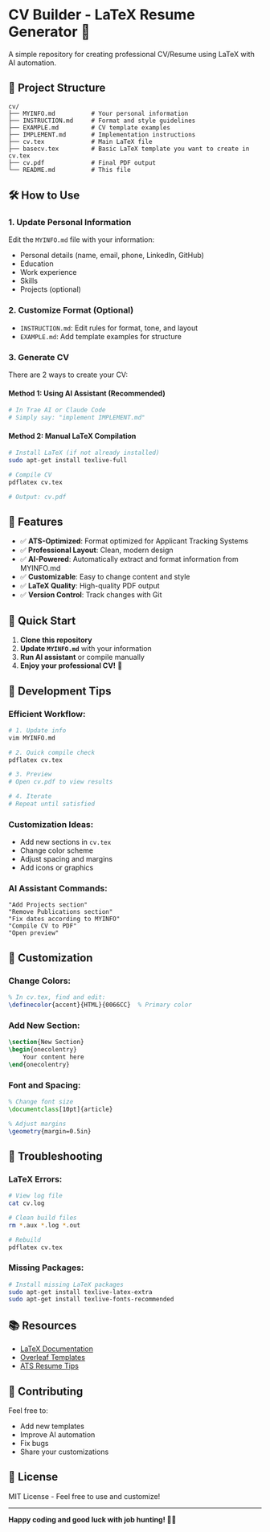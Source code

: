 # CV Builder - LaTeX Resume Generator 🚀

A simple repository for creating professional CV/Resume using LaTeX with AI automation.

## 📁 Project Structure

```
cv/
├── MYINFO.md          # Your personal information
├── INSTRUCTION.md     # Format and style guidelines
├── EXAMPLE.md         # CV template examples 
├── IMPLEMENT.md       # Implementation instructions
├── cv.tex             # Main LaTeX file
├── basecv.tex         # Basic LaTeX template you want to create in cv.tex
├── cv.pdf             # Final PDF output
└── README.md          # This file
```

## 🛠️ How to Use

### 1. Update Personal Information
Edit the `MYINFO.md` file with your information:
- Personal details (name, email, phone, LinkedIn, GitHub)
- Education
- Work experience
- Skills
- Projects (optional)

### 2. Customize Format (Optional)
- `INSTRUCTION.md`: Edit rules for format, tone, and layout
- `EXAMPLE.md`: Add template examples for structure

### 3. Generate CV
There are 2 ways to create your CV:

#### Method 1: Using AI Assistant (Recommended)
```bash
# In Trae AI or Claude Code
# Simply say: "implement IMPLEMENT.md"
```

#### Method 2: Manual LaTeX Compilation
```bash
# Install LaTeX (if not already installed)
sudo apt-get install texlive-full

# Compile CV
pdflatex cv.tex

# Output: cv.pdf
```

## 🎯 Features

- ✅ **ATS-Optimized**: Format optimized for Applicant Tracking Systems
- ✅ **Professional Layout**: Clean, modern design
- ✅ **AI-Powered**: Automatically extract and format information from MYINFO.md
- ✅ **Customizable**: Easy to change content and style
- ✅ **LaTeX Quality**: High-quality PDF output
- ✅ **Version Control**: Track changes with Git

## 🚀 Quick Start

1. **Clone this repository**
2. **Update `MYINFO.md`** with your information
3. **Run AI assistant** or compile manually
4. **Enjoy your professional CV!** 🎉

## 📝 Development Tips

### Efficient Workflow:
```bash
# 1. Update info
vim MYINFO.md

# 2. Quick compile check
pdflatex cv.tex

# 3. Preview
# Open cv.pdf to view results

# 4. Iterate
# Repeat until satisfied
```

### Customization Ideas:
- Add new sections in `cv.tex`
- Change color scheme
- Adjust spacing and margins
- Add icons or graphics

### AI Assistant Commands:
```
"Add Projects section"
"Remove Publications section" 
"Fix dates according to MYINFO"
"Compile CV to PDF"
"Open preview"
```

## 🎨 Customization

### Change Colors:
```latex
% In cv.tex, find and edit:
\definecolor{accent}{HTML}{0066CC}  % Primary color
```

### Add New Section:
```latex
\section{New Section}
\begin{onecolentry}
    Your content here
\end{onecolentry}
```

### Font and Spacing:
```latex
% Change font size
\documentclass[10pt]{article}

% Adjust margins
\geometry{margin=0.5in}
```

## 🔧 Troubleshooting

### LaTeX Errors:
```bash
# View log file
cat cv.log

# Clean build files
rm *.aux *.log *.out

# Rebuild
pdflatex cv.tex
```

### Missing Packages:
```bash
# Install missing LaTeX packages
sudo apt-get install texlive-latex-extra
sudo apt-get install texlive-fonts-recommended
```

## 📚 Resources

- [LaTeX Documentation](https://www.latex-project.org/help/documentation/)
- [Overleaf Templates](https://www.overleaf.com/latex/templates)
- [ATS Resume Tips](https://www.jobscan.co/ats-resume-guide)

## 🤝 Contributing

Feel free to:
- Add new templates
- Improve AI automation
- Fix bugs
- Share your customizations

## 📄 License

MIT License - Feel free to use and customize!

---

**Happy coding and good luck with job hunting! 🚀✨**